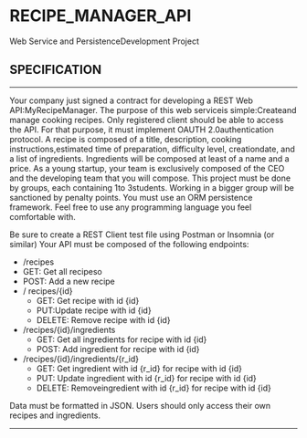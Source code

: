 # RECIPE_MANAGER_API
Web Service and PersistenceDevelopment Project

## SPECIFICATION

---

Your company just signed a contract for developing a REST Web API:MyRecipeManager.
The purpose of this web serviceis simple:Createand manage cooking recipes.
Only registered client should be able to access the API. For that purpose, it must implement OAUTH 2.0authentication protocol.
A recipe is composed of a title, description, cooking instructions,estimated time of preparation, difficulty level, creationdate, and a list of ingredients.
Ingredients will be composed at least of a name and a price.
As a young startup, your team is exclusively composed of the CEO and the developing team that you will compose.
This project must be done by groups, each containing 1to 3students. Working in a bigger group will be sanctioned by penalty points.
You must use an ORM persistence framework. 
Feel free to use any programming language you feel comfortable with. 

Be sure to create a REST Client test file using Postman or Insomnia (or similar)
Your API must be composed of the following endpoints:
- /recipes
-   GET: Get all recipeso
  - POST: Add a new recipe
- / recipes/{id}
  - GET: Get recipe with id {id}
  - PUT:Update recipe with id {id}
  - DELETE: Remove recipe with id {id}
- /recipes/{id}/ingredients
  - GET: Get all ingredients for recipe with id {id}
  - POST: Add ingredient for recipe with id {id}
- /recipes/{id}/ingredients/{r_id}
  - GET: Get ingredient with id {r_id} for recipe with id {id}
  - PUT: Update ingredient with id {r_id} for recipe with id {id}
  - DELETE: Removeingredient with id {r_id} for recipe with id {id}

Data must be formatted in JSON.
Users should only access their own recipes and ingredients.

---
